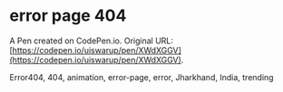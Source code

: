 # error page 404

A Pen created on CodePen.io. Original URL: [https://codepen.io/uiswarup/pen/XWdXGGV](https://codepen.io/uiswarup/pen/XWdXGGV).

Error404, 404, animation, error-page, error, Jharkhand, India, trending